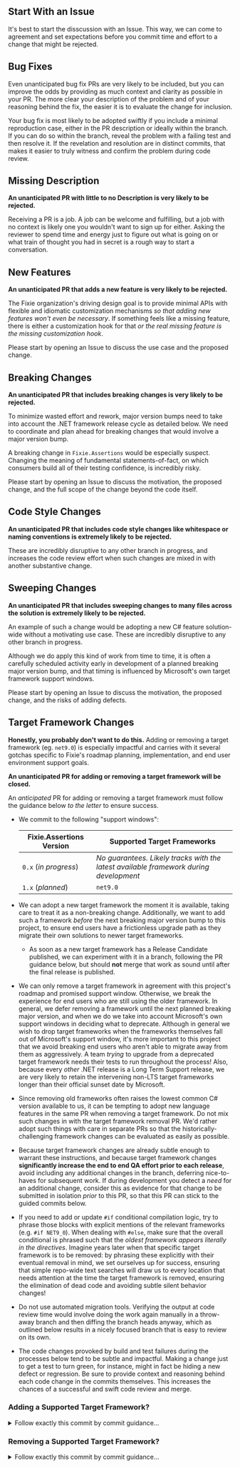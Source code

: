 ## Start With an Issue

It's best to start the disscussion with an Issue. This way, we can come to agreement and set expectations before you commit time and effort to a change that might be rejected.


## Bug Fixes

Even unanticipated bug fix PRs are very likely to be included, but you can improve the odds by providing as much context and clarity as possible in your PR. The more clear your description of the problem and of your reasoning behind the fix, the easier it is to evaluate the change for inclusion.

Your bug fix is most likely to be adopted swiftly if you include a minimal reproduction case, either in the PR description or ideally within the branch. If you can do so within the branch, reveal the problem with a failing test and then resolve it. If the revelation and resolution are in distinct commits, that makes it easier to truly witness and confirm the problem during code review.


## Missing Description

**An unanticipated PR with little to no Description is very likely to be rejected.**

Receiving a PR is a job. A job can be welcome and fulfilling, but a job with no context is likely one you wouldn't want to sign up for either. Asking the reviewer to spend time and energy just to figure out what is going on or what train of thought you had in secret is a rough way to start a conversation.


## New Features

**An unanticipated PR that adds a new feature is very likely to be rejected.**

The Fixie organization's driving design goal is to provide minimal APIs with flexible and idiomatic customization mechanisms *so that adding new features won't even be necessary*. If something feels like a missing feature, there is either a customization hook for that *or the real missing feature is the missing customization hook*.

Please start by opening an Issue to discuss the use case and the proposed change.


## Breaking Changes

**An unanticipated PR that includes breaking changes is very likely to be rejected.**

To minimize wasted effort and rework, major version bumps need to take into account the .NET framework release cycle as detailed below. We need to coordinate and plan ahead for breaking changes that would involve a major version bump.

A breaking change in `Fixie.Assertions` would be especially suspect. Changing the meaning of fundamental statements-of-fact, on which consumers build all of their testing confidence, is incredibly risky.

Please start by opening an Issue to discuss the motivation, the proposed change, and the full scope of the change beyond the code itself.


## Code Style Changes

**An unanticipated PR that includes code style changes like whitespace or naming conventions is extremely likely to be rejected.**

These are incredibly disruptive to any other branch in progress, and increases the code review effort when such changes are mixed in with another substantive change.


## Sweeping Changes

**An unanticipated PR that includes sweeping changes to many files across the solution is extremely likely to be rejected.**

An example of such a change would be adopting a new C# feature solution-wide without a motivating use case. These are incredibly disruptive to any other branch in progress.

Although we do apply this kind of work from time to time, it is often a carefully scheduled activity early in development of a planned breaking major version bump, and that timing is influenced by Microsoft's own target framework support windows.

Please start by opening an Issue to discuss the motivation, the proposed change, and the risks of adding defects.


## Target Framework Changes

**Honestly, you probably don't want to do this.** Adding or removing a target framework (eg. `net9.0`) is especially impactful and carries with it several gotchas specific to Fixie's roadmap planning, implementation, and end user environment support goals.

**An unanticipated PR for adding or removing a target framework will be closed.**

An *anticipated* PR for adding or removing a target framework must follow the guidance below *to the letter* to ensure success.

* We commit to the following "support windows":

    | Fixie.Assertions Version  | Supported Target Frameworks |
    | ------------- | ------------- |
    | `0.x` (*in progress*) | *No guarantees. Likely tracks with the latest available framework during development* |
    | `1.x` (*planned*) | `net9.0` |

* We can adopt a new target framework the moment it is available, taking care to treat it as a non-breaking change. Additionally, we want to add such a framework *before* the next breaking major version bump to this project, to ensure end users have a frictionless upgrade path as they migrate their own solutions to newer target frameworks.

    * As soon as a new target framework has a Release Candidate published, we can experiment with it in a branch, following the PR guidance below, but should **not** merge that work as sound until after the final release is published.

* We can only remove a target framework in agreement with this project's roadmap and promised support window. Otherwise, we break the experience for end users who are still using the older framework. In general, we defer removing a framework until the next planned breaking major version, and when we do we take into account Microsoft's own support windows in deciding what to deprecate. Although in general we wish to drop target frameworks when the frameworks themselves fall out of Microsoft's support window, it's more important to this project that we avoid breaking end users who aren't able to migrate away from them as aggressively. A team *trying* to upgrade from a deprecated target framework needs their tests to run throughout the process! Also, because every *other* .NET release is a Long Term Support release, we are very likely to retain the intervening non-LTS target frameworks longer than their official sunset date by Microsoft.

* Since removing old frameworks often raises the lowest common C# version available to us, it can be tempting to adopt new language features in the same PR when removing a target framework. Do not mix such changes in with the target framework removal PR. We'd rather adopt such things with care in separate PRs so that the historically-challenging framework changes can be evaluated as easily as possible.

* Because target framework changes are already subtle enough to warrant these instructions, and because target framework changes **significantly increase the end to end QA effort prior to each release**, avoid including any additional changes in the branch, deferring nice-to-haves for subsequent work. If during development you detect a *need* for an additional change, consider this as evidence for that change to be submitted in isolation *prior* to this PR, so that this PR can stick to the guided commits below.

* If you need to add or update `#if` conditional compilation logic, try to phrase those blocks with explicit mentions of the relevant frameworks (e.g. `#if NET9_0`). When dealing with `#else`, make sure that the overall conditional is phrased such that the *oldest framework appears literally in the directives*. Imagine years later when that specific target framework is to be removed: by phrasing these explicitly with their eventual removal in mind, we set ourselves up for success, ensuring that simple repo-wide text searches will draw us to every location that needs attention at the time the target framework is removed, ensuring the elimination of dead code and avoiding subtle silent behavior changes!

* Do not use automated migration tools. Verifying the output at code review time would involve doing the work again manually in a throw-away branch and then diffing the branch heads anyway, which as outlined below results in a nicely focused branch that is easy to review on its own.

* The code changes provoked by build and test failures during the processes below tend to be subtle and impactful. Making a change just to get a test to turn green, for instance, might in fact be hiding a new defect or regression. Be sure to provide context and reasoning behind each code change in the commits themselves. This increases the chances of a successful and swift code review and merge.

### Adding a Supported Target Framework?

<details><summary>Follow exactly this commit by commit guidance...</summary>

1. Include the new target framework's *Major.Minor* .NET SDK version number in all GitHub Actions workflows when `actions/setup-dotnet` is invoked.
   
   Although the build image likely has the SDKs installed already, resulting in a fast no-op, being explicit here future-proofs our builds in the event GitHub later phases out an SDK from the build image.
   
   Commit.

2. Visit and address all `<TargetFramework>` and `<TargetFrameworks>` elements in project reference dependency order so that each individual `*.csproj` line touched can appear in distinct commits, making it more clear which other code changes are direct consequences of which `*.csproj` touches, and to ease development by letting you address things one at a time. The goal upon each `*.csproj` update is to get the solution compiling again. Common issues at this point include new compiler warnings and errors. You may also encounter build issues provoked by existing `#if` directives, urging you to account for the new target framework's own compilation symbol.

    1. Add the target framework to `<TargetFrameworks>` in `Fixie.Assertions.csproj` and resolve any build issues.
       
       Commit.

    2. Add the target framework to `<TargetFrameworks>` in `Fixie.Assertions.Tests.csproj` and resolve any build issues.
       
       Commit.

3. Now that the new target framework has been well-placed throughout the solution, and the solution builds, run all tests and resolve test failures.

   Since `Fixie.Assertions.Tests` is targeting all the supported frameworks, this test run will be the first chance to expose any *runtime* behavior variance introduced by the new target framework. Ensure the tests can pass meaningfully across the target framework support window.
   
   Resolve each kind of failure in a dedicated commit with a clear explanation.

4. Run `pwsh ./build.ps1 --pack` to locally exercise the packaging steps and resolve any issues.
 
   Verify that all built package files have the same intended version number.
   
   Resolve each kind of failure in a dedicated commit with a clear explanation.
</details>

### Removing a Supported Target Framework?

<details><summary>Follow exactly this commit by commit guidance...</summary>

These commits approach the projects in dependency order, so that the whole solution meaningfully builds and passes tests at each step. For the steps that alter a project's `<TargetFramework>` or `<TargetFrameworks>` values, the commit should show the update to that value, the resolution of any resulting build errors, and the removal of now-unreachable code for affected `#if` conditional compilation directives. After the project-specific commit, there should be no remaining occurrences of the corresponding conditional compilation symbol in that project. Additionally, scan all `#if` directives in that project in case they are indirectly affected by the removal of the target framework, such as implicit relevance when some *other* symbol is negated (e.g. `#if !NET9_0` blocks may be affected when `net8.0` is being removed).

1. Fixie.Assertions.Tests.csproj

   Commit:
   > Remove deprecated target framework from the `Fixie.Assertions.Tests` project, phasing out now-unreachable conditional compilation paths.

4. Fixie.Assertions.csproj

   Commit:
   > Remove deprecated target framework from the `Fixie.Assertions` project, phasing out now-unreachable conditional compilation paths.

5. Remove the old target framework's *Major.Minor* .NET SDK version number from all GitHub Actions workflows when `actions/setup-dotnet` is invoked, now that it is no longer needed for reliable Continuous Integration.
   
   Commit:
   > Remove setup of deprecated .NET SDK from GitHub Actions workflows, now that no projects in the solution depend on the associated target framework at runtime.
</details>